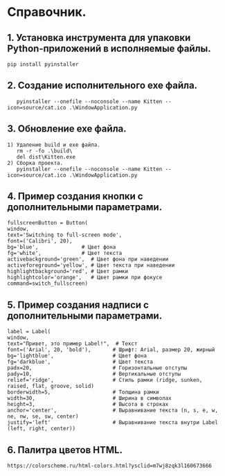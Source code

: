 # Справочник.

##  1. Установка инструмента для упаковки Python-приложений в исполняемые файлы.

    pip install pyinstaller

## 2. Создание исполнительного exe файла.

       pyinstaller --onefile --noconsole --name Kitten --icon=source/cat.ico .\WindowApplication.py

## 3. Обновление exe файла.

    1) Удаление build и exe файла.
       rm -r -fo .\build\
       del dist\Kitten.exe
    2) Сборка проекта.
       pyinstaller --onefile --noconsole --name Kitten --icon=source/cat.ico .\WindowApplication.py

## 4. Пример создания кнопки с дополнительными параметрами.

    fullscreenButton = Button(
    window,
    text='Switching to full-screen mode',
    font=('Calibri', 20),
    bg='blue',              # Цвет фона
    fg='white',             # Цвет текста
    activebackground='green',  # Цвет фона при наведении
    activeforeground='yellow', # Цвет текста при наведении
    highlightbackground='red', # Цвет рамки
    highlightcolor='orange',   # Цвет рамки при фокусе
    command=switch_fullscreen)

## 5. Пример создания надписи с дополнительными параметрами.

    label = Label(
    window,
    text="Привет, это пример Label!",  # Текст
    font=('Arial', 20, 'bold'),       # Шрифт: Arial, размер 20, жирный
    bg='lightblue',                   # Цвет фона
    fg='darkblue',                    # Цвет текста
    padx=20,                          # Горизонтальные отступы
    pady=10,                          # Вертикальные отступы
    relief='ridge',                   # Стиль рамки (ridge, sunken, raised, flat, groove, solid)
    borderwidth=5,                    # Толщина рамки
    width=30,                         # Ширина в символах
    height=3,                         # Высота в строках
    anchor='center',                  # Выравнивание текста (n, s, e, w, ne, nw, se, sw, center)
    justify='left'                    # Выравнивание текста внутри Label (left, right, center))

## 6. Палитра цветов HTML.

    https://colorscheme.ru/html-colors.html?ysclid=m7wj8zqk3l160673666

